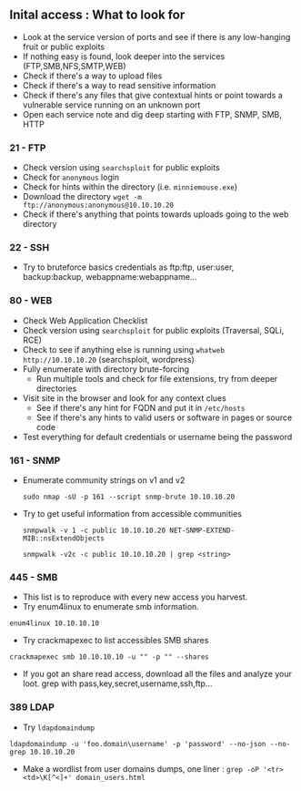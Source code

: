 
## Inital access : What to look for

* Look at the service version of ports and see if there is any low-hanging fruit or public exploits
* If nothing easy is found, look deeper into the services (FTP,SMB,NFS,SMTP,WEB)
* Check if there's a way to upload files
* Check if there's a way to read sensitive information
* Check if there's any files that give contextual hints or point towards a vulnerable service running on an unknown port
* Open each service note and dig deep starting with FTP, SNMP, SMB, HTTP

### 21 - FTP

* Check version using `searchsploit` for public exploits
* Check for `anonymous` login
* Check for hints within the directory (i.e. `minniemouse.exe`)
* Download the directory `wget -m ftp://anonymous:anonymous@10.10.10.20`
* Check if there's anything that points towards uploads going to the web directory

### 22 - SSH

* Try to bruteforce basics credentials as ftp:ftp, user:user, backup:backup, webappname:webappname... 

### 80 - WEB

* Check Web Application Checklist
* Check version using `searchsploit` for public exploits (Traversal, SQLi, RCE)
* Check to see if anything else is running using `whatweb http://10.10.10.20` (searchsploit, wordpress)
* Fully enumerate with directory brute-forcing
	* Run multiple tools and check for file extensions, try from deeper directories
* Visit site in the browser and look for any context clues
	* See if there's any hint for FQDN and put it in `/etc/hosts`
	* See if there's any hints to valid users or software in pages or source code
* Test everything for default credentials or username being the password

### 161 - SNMP
* Enumerate community strings on v1 and v2
 
	 `sudo nmap -sU -p 161 --script snmp-brute 10.10.10.20`
  
* Try to get useful information from accessible communities
 
	 `snmpwalk -v 1 -c public 10.10.10.20 NET-SNMP-EXTEND-MIB::nsExtendObjects`
  
	 `snmpwalk -v2c -c public 10.10.10.20 | grep <string>`

 ### 445 - SMB

* This list is to reproduce with every new access you harvest.
* Try enum4linux to enumerate smb information.

`enum4linux 10.10.10.10`

* Try crackmapexec to list accessibles SMB shares

`crackmapexec smb 10.10.10.10 -u "" -p "" --shares` 

* If you got an share read access, download all the files and analyze your loot. grep with pass,key,secret,username,ssh,ftp...

### 389 LDAP

* Try `ldapdomaindump`

 `ldapdomaindump -u 'foo.domain\username' -p 'password' --no-json --no-grep 10.10.10.20`

* Make a wordlist from user domains dumps, one liner :
  `grep -oP '<tr><td>\K[^<]+' domain_users.html`
  







